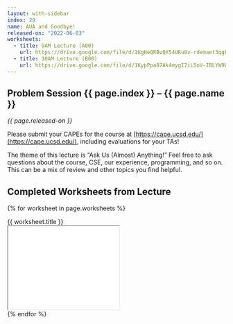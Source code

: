 ```yaml
---
layout: with-sidebar
index: 29
name: AUA and Goodbye!
released-on: "2022-06-03"
worksheets:
  - title: 9AM Lecture (A00)
    url: https://drive.google.com/file/d/1KgHeQRBvQX54URu8v-rdemaet3qgE_y1
  - title: 10AM Lecture (B00)
    url: https://drive.google.com/file/d/1KypPpa87Ak4mygI7iL5oV-IBLYW9WGSD
---
```


## Problem Session {{ page.index }} – {{ page.name }}

_{{ page.released-on }}_

Please submit your CAPEs for the course at [https://cape.ucsd.edu/](https://cape.ucsd.edu/), including evaluations for your TAs!

The theme of this lecture is “Ask Us (Almost) Anything!” Feel free to ask questions about the course, CSE, our experience, programming, and so on. This can be a mix of review and other topics you find helpful. 

## Completed Worksheets from Lecture

{% for worksheet in page.worksheets %}
<div class="worksheetBox">
{{ worksheet.title }}
<br>
<iframe src="{{ worksheet.url }}/preview" width="256" height="192" allow="autoplay"></iframe>
</div>
{% endfor %}